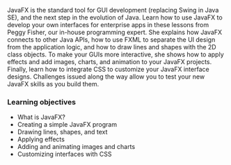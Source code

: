 JavaFX is the standard tool for GUI development (replacing Swing in Java SE), and the next step 
in the evolution of Java. Learn how to use JavaFX to develop your own interfaces for enterprise 
apps in these lessons from Peggy Fisher, our in-house programming expert. She explains how JavaFX 
connects to other Java APIs, how to use FXML to separate the UI design from the application logic, 
and how to draw lines and shapes with the 2D class objects. To make your GUIs more interactive, 
she shows how to apply effects and add images, charts, and animation to your JavaFX projects. 
Finally, learn how to integrate CSS to customize your JavaFX interface designs. Challenges issued 
along the way allow you to test your new JavaFX skills as you build them.

### Learning objectives

- What is JavaFX?
- Creating a simple JavaFX program
- Drawing lines, shapes, and text
- Applying effects
- Adding and animating images and charts
- Customizing interfaces with CSS